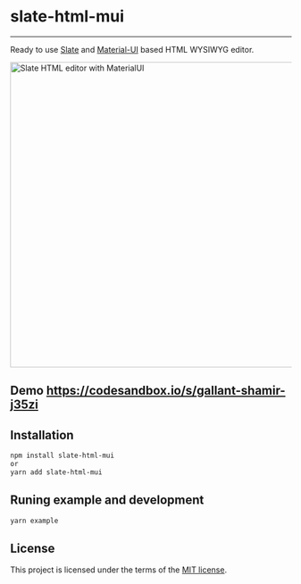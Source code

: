 # slate-html-mui

---

Ready to use [Slate](https://www.slatejs.org/) and [Material-UI](https://material-ui.com/) based HTML WYSIWYG editor.

<img width="547" alt="Slate HTML editor with MaterialUI" src="https://user-images.githubusercontent.com/5582266/71806751-ad4efe00-307a-11ea-8480-87e2db411c0b.png">

## Demo https://codesandbox.io/s/gallant-shamir-j35zi

## Installation
```sh
npm install slate-html-mui
or
yarn add slate-html-mui
```

## Runing example and development
```sh
yarn example
```

## License

This project is licensed under the terms of the
[MIT license](/LICENSE).
